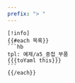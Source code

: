 ```yaml
---
prefix: "> "
---
```

`````
[!info]
{{#each 목록}}
```hb
tpl: 예제/a5_중첩_부품
{{{toYaml this}}}
```
{{/each}}
`````